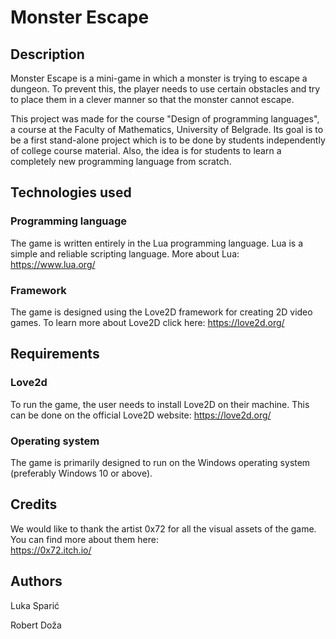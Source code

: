 # Monster Escape

## Description
Monster Escape is a mini-game in which a monster is trying to escape a dungeon. To prevent this, the player needs to use certain obstacles and try to place them in a clever manner so that the monster cannot escape.

This project was made for the course "Design of programming languages", a course at the Faculty of Mathematics, University of Belgrade. Its goal is to be a first stand-alone project which is to be done by students independently of college course material. Also, the idea is for students to learn a completely new programming language from scratch.

## Technologies used
### Programming language
The game is written entirely in the Lua programming language. Lua is a simple and reliable scripting language. More about Lua: https://www.lua.org/
### Framework
The game is designed using the Love2D framework for creating 2D video games. To learn more about Love2D click here: https://love2d.org/

## Requirements
### Love2d
To run the game, the user needs to install Love2D on their machine. This can be done on the official Love2D website: https://love2d.org/

### Operating system
The game is primarily designed to run on the Windows operating system (preferably Windows 10 or above).

## Credits
We would like to thank the artist 0x72 for all the visual assets of the game. You can find more about them here:\
https://0x72.itch.io/

## Authors

Luka Sparić

Robert Doža